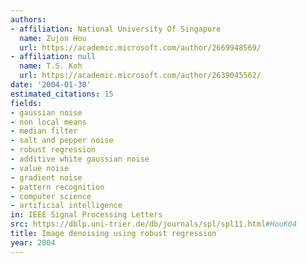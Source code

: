 ```yaml
---
authors:
- affiliation: National University Of Singapore
  name: Zujon Hou
  url: https://academic.microsoft.com/author/2669948569/
- affiliation: null
  name: T.S. Koh
  url: https://academic.microsoft.com/author/2639045562/
date: '2004-01-30'
estimated_citations: 15
fields:
- gaussian noise
- non local means
- median filter
- salt and pepper noise
- robust regression
- additive white gaussian noise
- value noise
- gradient noise
- pattern recognition
- computer science
- artificial intelligence
in: IEEE Signal Processing Letters
src: https://dblp.uni-trier.de/db/journals/spl/spl11.html#HouK04
title: Image denoising using robust regression
year: 2004
---
```

